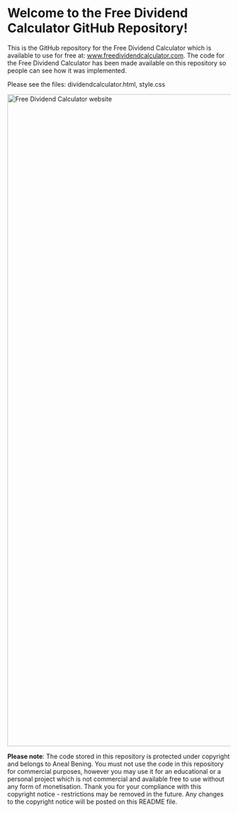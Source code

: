 # Welcome to the Free Dividend Calculator GitHub Repository!

This is the GitHub repository for the Free Dividend Calculator which is available to use for free at: www.freedividendcalculator.com.
The code for the Free Dividend Calculator has been made available on this repository so people can see how it was implemented.

Please see the files: 
dividendcalculator.html,
style.css

<img width="1468" alt="Free Dividend Calculator website" src="https://github.com/anealbening/freedividendcalculator/assets/6642705/cbcd8c2c-8804-4d0c-99d0-10dbf253795f">


**Please note**: The code stored in this repository is protected under copyright and belongs to Aneal Bening. You must not use the code in this repository for commercial purposes, however you may use it for an educational or a personal project which is not commercial and available free to use without any form of monetisation. Thank you for your compliance with this copyright notice - restrictions may be removed in the future. Any changes to the copyright notice will be posted on this README file.
